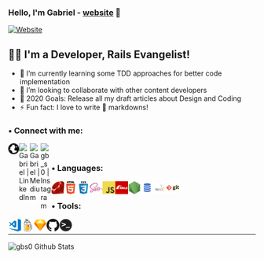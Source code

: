 ### Hello, I'm Gabriel - [website] 👋

[![Website](https://img.shields.io/website?label=gabs.website&style=for-the-badge&url=https%3A%2F%2Fgabs.website)](https://gabs.website)

## 💪🏼 I'm a Developer, Rails Evangelist!

- 🌱 I’m currently learning some TDD approaches for better code implementation 
- 👯 I’m looking to collaborate with other content developers
- 🥅 2020 Goals: Release all my draft articles about Design and Coding
- ⚡ Fun fact: I love to write 📝 markdowns!


### • Connect with me:

[<img align="left" alt="gabbro.tk" width="22px" src="https://raw.githubusercontent.com/iconic/open-iconic/master/svg/globe.svg" />][website]
[<img align="left" alt="Gabriel | LinkedIn" width="22px" src="https://cdn.jsdelivr.net/npm/simple-icons@v3/icons/linkedin.svg" />][linkedin]
[<img align="left" alt="Gabriel | Medium" width="22px" src="https://cdn.jsdelivr.net/npm/simple-icons@v3/icons/medium.svg" />][medium]
[<img align="left" alt="gb_s0 | Instagram" width="22px" src="https://cdn.jsdelivr.net/npm/simple-icons@v3/icons/instagram.svg" />][instagram]

<br />

### • Languages:

<img align="left" alt="Ruby" width="26px" src="https://raw.githubusercontent.com/github/explore/80688e429a7d4ef2fca1e82350fe8e3517d3494d/topics/ruby/ruby.png" />
<img align="left" alt="HTML5" width="26px" src="https://raw.githubusercontent.com/github/explore/80688e429a7d4ef2fca1e82350fe8e3517d3494d/topics/html/html.png" />
<img align="left" alt="CSS3" width="26px" src="https://raw.githubusercontent.com/github/explore/80688e429a7d4ef2fca1e82350fe8e3517d3494d/topics/css/css.png" />
<img align="left" alt="Sass" width="26px" src="https://raw.githubusercontent.com/github/explore/80688e429a7d4ef2fca1e82350fe8e3517d3494d/topics/sass/sass.png" />
<img align="left" alt="JavaScript" width="26px" src="https://raw.githubusercontent.com/github/explore/80688e429a7d4ef2fca1e82350fe8e3517d3494d/topics/javascript/javascript.png"/> 
<img align="left" alt="Ruby on Rails" width="26px" src="https://raw.githubusercontent.com/github/explore/80688e429a7d4ef2fca1e82350fe8e3517d3494d/topics/rails/rails.png" />
<img align="left" alt="Node.js" width="26px" src="https://raw.githubusercontent.com/github/explore/80688e429a7d4ef2fca1e82350fe8e3517d3494d/topics/nodejs/nodejs.png" />
<img align="left" alt="SQL" width="26px" src="https://raw.githubusercontent.com/github/explore/80688e429a7d4ef2fca1e82350fe8e3517d3494d/topics/sql/sql.png" />
<img align="left" alt="MySQL" width="26px" src="https://raw.githubusercontent.com/github/explore/80688e429a7d4ef2fca1e82350fe8e3517d3494d/topics/mysql/mysql.png" />
<img align="left" alt="Git" width="26px" src="https://raw.githubusercontent.com/github/explore/80688e429a7d4ef2fca1e82350fe8e3517d3494d/topics/git/git.png" />


<br />


### • Tools:

<img align="left" alt="VS Code" width="26px" src="https://raw.githubusercontent.com/github/explore/80688e429a7d4ef2fca1e82350fe8e3517d3494d/topics/visual-studio-code/visual-studio-code.png">
<img align="left" alt="Homebrew" width="26px" src="https://raw.githubusercontent.com/github/explore/80688e429a7d4ef2fca1e82350fe8e3517d3494d/topics/homebrew/homebrew.png">
<img align="left" alt="Sketch" width="26px" src="https://raw.githubusercontent.com/github/explore/80688e429a7d4ef2fca1e82350fe8e3517d3494d/topics/sketch/sketch.png">
<img align="left" alt="GitHub" width="26px" src="https://raw.githubusercontent.com/github/explore/78df643247d429f6cc873026c0622819ad797942/topics/github/github.png" />
<img align="left" alt="Terminal" width="26px" src="https://raw.githubusercontent.com/github/explore/80688e429a7d4ef2fca1e82350fe8e3517d3494d/topics/terminal/terminal.png" />

<br />

---


<img align="center" alt="gbs0 Github Stats" src="https://github-readme-stats.codestackr.vercel.app/api?username=gbs0&show_icons=true&hide_border=true" />



[website]: https://gabs.website
[instagram]: https://instagram.com/gb_s0
[medium]: https://medium.com/@gabriel.smpenha
[linkedin]: https://linkedin.com/in/gabbro
